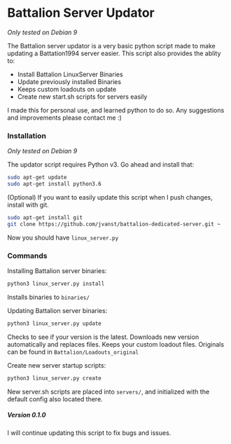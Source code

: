 # Battalion Server Updator
*Only tested on Debian 9*

The Battalion server updator is a very basic python script made to make updating a Battation1994 server easier.
This script also provides the ablity to:

  - Install Battalion LinuxServer Binaries
  - Update previously installed Binaries
  - Keeps custom loadouts on update
  - Create new start.sh scripts for servers easily

I made this for personal use, and learned python to do so. Any suggestions and improvements please contact me :)

### Installation 
*Only tested on Debian 9*

The updator script requires Python v3. Go ahead and install that:

```sh
sudo apt-get update
sudo apt-get install python3.6
```

(Optional) If you want to easily update this script when I push changes, install with git.
```sh
sudo apt-get install git
git clone https://github.com/jvanst/battalion-dedicated-server.git ~
```

Now you should have `linux_server.py`

### Commands

Installing Battalion server binaries:

```sh
python3 linux_server.py install 
```

Installs binaries to `binaries/`

Updating Battalion server binaries:

```sh
python3 linux_server.py update 
```

Checks to see if your version is the latest. Downloads new version automatically and replaces files. Keeps your custom loadout files. Originals can be found in `Battalion/Loadouts_original`

Create new server startup scripts:
```sh
python3 linux_server.py create
```

New server.sh scripts are placed into `servers/`, and initialized with the default config also located there.

##### Version 0.1.0

I will continue updating this script to fix bugs and issues.